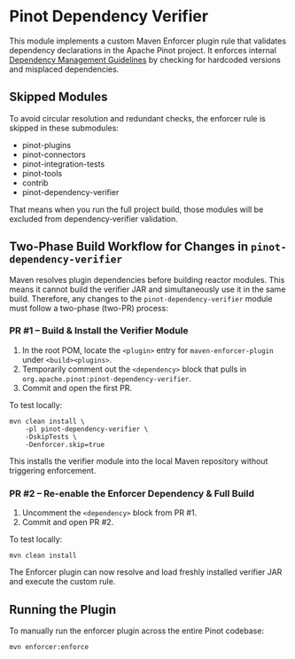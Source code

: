 <!--

    Licensed to the Apache Software Foundation (ASF) under one
    or more contributor license agreements.  See the NOTICE file
    distributed with this work for additional information
    regarding copyright ownership.  The ASF licenses this file
    to you under the Apache License, Version 2.0 (the
    "License"); you may not use this file except in compliance
    with the License.  You may obtain a copy of the License at

      http://www.apache.org/licenses/LICENSE-2.0

    Unless required by applicable law or agreed to in writing,
    software distributed under the License is distributed on an
    "AS IS" BASIS, WITHOUT WARRANTIES OR CONDITIONS OF ANY
    KIND, either express or implied.  See the License for the
    specific language governing permissions and limitations
    under the License.

-->

# Pinot Dependency Verifier

This module implements a custom Maven Enforcer plugin rule that validates dependency declarations in the Apache Pinot
project. It enforces internal
[Dependency Management Guidelines](https://docs.pinot.apache.org/developers/developers-and-contributors/dependency-management)
by checking for hardcoded versions and misplaced dependencies.

## Skipped Modules

To avoid circular resolution and redundant checks, the enforcer rule is skipped in these submodules:
- pinot-plugins
- pinot-connectors
- pinot-integration-tests
- pinot-tools
- contrib
- pinot-dependency-verifier

That means when you run the full project build, those modules will be excluded from dependency‐verifier validation.

## Two-Phase Build Workflow for Changes in `pinot-dependency-verifier`

Maven resolves plugin dependencies before building reactor modules. This means it cannot build the verifier JAR and
simultaneously use it in the same build. Therefore, any changes to the `pinot-dependency-verifier` module must follow a
two-phase (two-PR) process:
### PR #1 – Build & Install the Verifier Module

1. In the root POM, locate the `<plugin>` entry for `maven-enforcer-plugin` under `<build><plugins>`.
2. Temporarily comment out the `<dependency>` block that pulls in `org.apache.pinot:pinot-dependency-verifier`.
3. Commit and open the first PR.

To test locally:
```
mvn clean install \
    -pl pinot-dependency-verifier \
    -DskipTests \
    -Denforcer.skip=true
```

This installs the verifier module into the local Maven repository without triggering enforcement.

### PR #2 – Re-enable the Enforcer Dependency & Full Build

1. Uncomment the `<dependency>` block from PR #1.
2. Commit and open PR #2.

To test locally:
```
mvn clean install
```
The Enforcer plugin can now resolve and load freshly installed verifier JAR and execute the custom rule.

## Running the Plugin

To manually run the enforcer plugin across the entire Pinot codebase:

```bash
mvn enforcer:enforce
```
